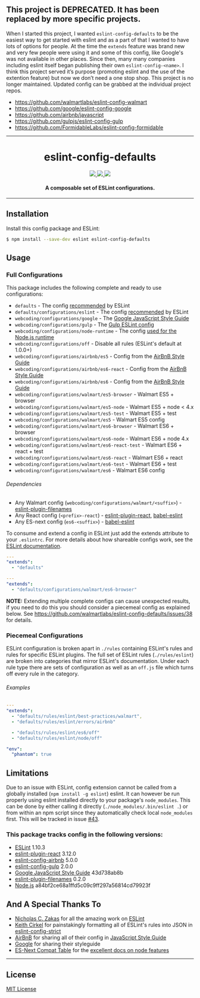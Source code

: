 ## This project is DEPRECATED. It has been replaced by more specific projects.

When I started this project, I wanted `eslint-config-defaults` to be the easiest way to get started with eslint and as a part of that I wanted to have lots of options for people. At the time the `extends` feature was brand new and very few people were using it and some of this config, like Google's was not available in other places. Since then, many many companies including eslint itself began publishing their own `eslint-config-<name>`. I think this project served it’s purpose (promoting eslint and the use of the extention feature) but now we don’t need a one stop shop. This project is no longer maintained. Updated config can be grabbed at the individual project repos.

* https://github.com/walmartlabs/eslint-config-walmart
* https://github.com/google/eslint-config-google
* https://github.com/airbnb/javascript
* https://github.com/gulpjs/eslint-config-gulp
* https://github.com/FormidableLabs/eslint-config-formidable

***

<h1 align="center">eslint-config-defaults</h1>

<p align="center">
  <a title='npm version' href="https://npmjs.org/package/eslint-config-defaults">
    <img src='http://img.shields.io/npm/v/eslint-config-defaults.svg' />
  </a>
  <a title='License' href="https://opensource.org/licenses/MIT">
    <img src='https://img.shields.io/badge/license-MIT-blue.svg' />
  </a>
  <a title='Build Status' href='https://travis-ci.org/walmartlabs/eslint-config-defaults'>
    <img src='https://api.travis-ci.org/walmartlabs/eslint-config-defaults.svg?branch=master' />
  </a>
</p>

<h4 align="center">
  A composable set of ESLint configurations.
</h4>

***

## Installation

Install this config package and ESLint:

```bash
$ npm install --save-dev eslint eslint-config-defaults
```

## Usage

### Full Configurations

This package includes the following complete and ready to use configurations:

- `defaults` - The config [recommended](https://github.com/eslint/eslint/blob/master/conf/eslint.json) by ESLint
- `defaults/configurations/eslint` - The config [recommended](https://github.com/eslint/eslint/blob/master/conf/eslint.json) by ESLint
- `webcoding/configurations/google` - The [Google JavaScript Style Guide](https://google.github.io/styleguide/javascriptguide.xml)
- `webcoding/configurations/gulp` - The [Gulp ESLint config](https://github.com/gulpjs/eslint-config-gulp)
- `webcoding/configurations/node-runtime` - The config [used for the Node.js runtime](https://github.com/nodejs/node/blob/master/.eslintrc)
- `webcoding/configurations/off` - Disable all rules (ESLint's default at 1.0.0+)
- `webcoding/configurations/airbnb/es5` - Config from the [AirBnB Style Guide](https://github.com/airbnb/javascript/tree/master/packages/eslint-config-airbnb)
- `webcoding/configurations/airbnb/es6-react` - Config from the [AirBnB Style Guide](https://github.com/airbnb/javascript/tree/master/packages/eslint-config-airbnb)
- `webcoding/configurations/airbnb/es6` - Config from the [AirBnB Style Guide](https://github.com/airbnb/javascript/tree/master/packages/eslint-config-airbnb)
- `webcoding/configurations/walmart/es5-browser` - Walmart ES5 + browser
- `webcoding/configurations/walmart/es5-node` - Walmart ES5 + node < 4.x
- `webcoding/configurations/walmart/es5-test` - Walmart ES5 + test
- `webcoding/configurations/walmart/es5` - Walmart ES5 config
- `webcoding/configurations/walmart/es6-browser` - Walmart ES6 + browser
- `webcoding/configurations/walmart/es6-node` - Walmart ES6 + node 4.x
- `webcoding/configurations/walmart/es6-react-test` - Walmart ES6 + react + test
- `webcoding/configurations/walmart/es6-react` - Walmart ES6 + react
- `webcoding/configurations/walmart/es6-test` - Walmart ES6 + test
- `webcoding/configurations/walmart/es6` - Walmart ES6 config

###### Dependencies

- Any Walmart config (`webcoding/configurations/walmart/<suffix>`) - [eslint-plugin-filenames](https://github.com/selaux/eslint-plugin-filenames)
- Any React config (`<prefix>-react`) - [eslint-plugin-react](https://www.npmjs.com/package/eslint-plugin-react), [babel-eslint](https://github.com/babel/babel-eslint)
- Any ES-next config (`es6-<suffix>`) - [babel-eslint](https://github.com/babel/babel-eslint)

To consume and extend a config in ESLint just add the extends attribute to your `.eslintrc`. For
more details about how shareable configs work, see the
[ESLint documentation](http://eslint.org/docs/developer-guide/shareable-configs).

```yaml
---
"extends":
  - "defaults"
```

```yaml
---
"extends":
  - "defaults/configurations/walmart/es6-browser"
```

**NOTE:** Extending multiple complete configs can cause unexpected results, if you need to do this you should consider a piecemeal config as explained below. See https://github.com/walmartlabs/eslint-config-defaults/issues/38 for details.

### Piecemeal Configurations

ESLint configuration is broken apart in `./rules` containing ESLint's rules and rules for specific ESLint plugins. The full set of ESLint rules (`./rules/eslint`) are broken into categories that mirror ESLint's documentation. Under each rule type there are sets of configuration as well as an `off.js` file which turns off every rule in the category.

###### Examples

```yaml
---
"extends":
  - "defaults/rules/eslint/best-practices/walmart",
  - "defaults/rules/eslint/errors/airbnb"

  - "defaults/rules/eslint/es6/off"
  - "defaults/rules/eslint/node/off"

"env":
  "phantom": true
```

## Limitations

Due to an issue with ESLint, config extension cannot be called from a globally installed (`npm install -g eslint`) eslint. It can however be run properly using eslint installed directly to your package's `node_modules`. This can be done by either calling it directly (`./node_modules/.bin/eslint .`) or from within an npm script since they automatically check local `node_modules` first. This will be tracked in issue [#43](https://github.com/walmartlabs/eslint-config-defaults/issues/43).

### This package tracks config in the following versions:

- [ESLint](https://github.com/eslint/eslint) 1.10.3
- [eslint-plugin-react](https://www.npmjs.com/package/eslint-plugin-react) 3.12.0
- [eslint-config-airbnb](https://www.npmjs.com/package/eslint-config-airbnb) 5.0.0
- [eslint-config-gulp](https://github.com/gulpjs/eslint-config-gulp) 2.0.0
- [Google JavaScript Style Guide](https://github.com/google/styleguide/tree/43d738ab8bb0c797f78506945729946aacbab17d) 43d738ab8b
- [eslint-plugin-filenames](https://www.npmjs.com/package/eslint-plugin-filenames) 0.2.0
- [Node.js](https://github.com/nodejs/node/tree/a84bf2ce68a1ffd5c09c9ff297a56814cd79923f) a84bf2ce68a1ffd5c09c9ff297a56814cd79923f

## And A Special Thanks To

* [Nicholas C. Zakas](https://github.com/nzakas) for all the amazing work on [ESLint](https://github.com/eslint/eslint)
* [Keith Cirkel](https://github.com/keithamus) for painstakingly formatting all of ESLint's rules into JSON in [eslint-config-strict](https://github.com/keithamus/eslint-config-strict)
* [AirBnB](https://github.com/airbnb/javascript) for sharing all of their config in [JavaScript Style Guide](https://github.com/airbnb/javascript)
* [Google](https://google.github.io/styleguide/javascriptguide.xml) for sharing their styleguide
* [ES-Next Compat Table](https://github.com/kangax/compat-table) for the [excellent docs on node features](https://kangax.github.io/compat-table/es6/#node4)

***

## License

[MIT License](http://opensource.org/licenses/MIT)
